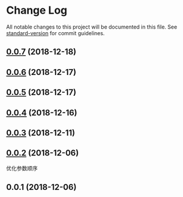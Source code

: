 # Change Log

All notable changes to this project will be documented in this file. See [standard-version](https://github.com/conventional-changelog/standard-version) for commit guidelines.

<a name="0.0.7"></a>
## [0.0.7](https://github.com/koalajs/fc.utils/compare/v0.0.6...v0.0.7) (2018-12-18)



<a name="0.0.6"></a>
## [0.0.6](https://github.com/koalajs/fc.utils/compare/v0.0.5...v0.0.6) (2018-12-17)



<a name="0.0.5"></a>
## [0.0.5](https://github.com/koalajs/fc.utils/compare/v0.0.4...v0.0.5) (2018-12-17)



<a name="0.0.4"></a>
## [0.0.4](https://github.com/koalajs/fc.utils/compare/v0.0.3...v0.0.4) (2018-12-16)



<a name="0.0.3"></a>
## [0.0.3](https://github.com/koalajs/fc.utils/compare/v0.0.2...v0.0.3) (2018-12-11)



<a name="0.0.2"></a>
## [0.0.2](/compare/v0.0.1...v0.0.2) (2018-12-06)

优化参数顺序

<a name="0.0.1"></a>
## 0.0.1 (2018-12-06)
